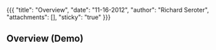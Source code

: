 {{{
  "title": "Overview",
  "date": "11-16-2012",
  "author": "Richard Seroter",
  "attachments": [],
  "sticky": "true"
}}}


## Overview (Demo)